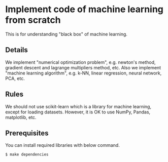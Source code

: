 # Implement code of machine learning from scratch

This is for understanding "black box" of machine learning.

## Details

We implement "numerical optimization problem", e.g. newton's method, gradient descent and lagrange multipliers method, etc. Also we implement "machine learning algorithm", e.g. k-NN, linear regression, neural network, PCA, etc.

## Rules 

We should not use scikit-learn which is a library for machine learning, except for loading datasets. However, it is OK to use NumPy, Pandas, matplotlib, etc.

## Prerequisites

You can install required libraries with below command.
```
$ make dependencies
```
